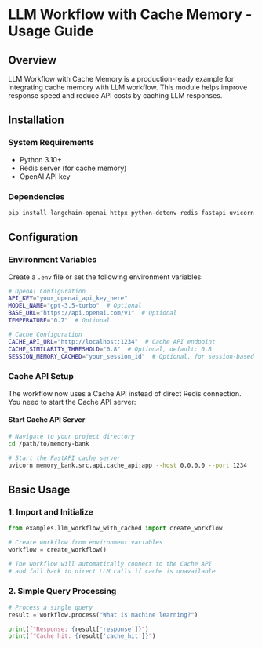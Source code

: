 # LLM Workflow with Cache Memory - Usage Guide

## Overview

LLM Workflow with Cache Memory is a production-ready example for integrating cache memory with LLM workflow. This module helps improve response speed and reduce API costs by caching LLM responses.

## Installation

### System Requirements

- Python 3.10+
- Redis server (for cache memory)
- OpenAI API key

### Dependencies

```bash
pip install langchain-openai httpx python-dotenv redis fastapi uvicorn 
```

## Configuration

### Environment Variables

Create a `.env` file or set the following environment variables:

```bash
# OpenAI Configuration
API_KEY="your_openai_api_key_here"
MODEL_NAME="gpt-3.5-turbo"  # Optional
BASE_URL="https://api.openai.com/v1"  # Optional
TEMPERATURE="0.7"  # Optional

# Cache Configuration
CACHE_API_URL="http://localhost:1234"  # Cache API endpoint
CACHE_SIMILARITY_THRESHOLD="0.8"  # Optional, default: 0.8
SESSION_MEMORY_CACHED="your_session_id"  # Optional, for session-based caching
```

### Cache API Setup

The workflow now uses a Cache API instead of direct Redis connection. You need to start the Cache API server:

#### Start Cache API Server
```bash
# Navigate to your project directory
cd /path/to/memory-bank

# Start the FastAPI cache server
uvicorn memory_bank.src.api.cache_api:app --host 0.0.0.0 --port 1234
```

## Basic Usage

### 1. Import and Initialize

```python
from examples.llm_workflow_with_cached import create_workflow

# Create workflow from environment variables
workflow = create_workflow()

# The workflow will automatically connect to the Cache API
# and fall back to direct LLM calls if cache is unavailable
```

### 2. Simple Query Processing

```python
# Process a single query
result = workflow.process("What is machine learning?")

print(f"Response: {result['response']}")
print(f"Cache hit: {result['cache_hit']}")
```
